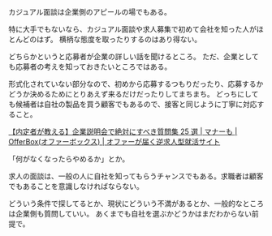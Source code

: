 カジュアル面談は企業側のアピールの場でもある。

特に大手でもないなら、カジュアル面談や求人募集で初めて会社を知った人がほとんどのはず。
横柄な態度を取ったりするのはあり得ない。

どちらかというと応募者が企業の詳しい話を聞けるところ。
ただ、企業としても応募者の考えを知っておきたいところではある。

形式化されていない部分なので、初めから応募するつもりだったり、応募するかどうか決めるためにとりあえず来るだけだったりしてまちまち。
どっちにしても候補者は自社の製品を買う顧客でもあるので、接客と同じように丁寧に対応すること。

[【内定者が教える】企業説明会で絶対にすべき質問集 25 選 | マナーも | OfferBox(オファーボックス) | オファーが届く逆求人型就活サイト](https://offerbox.jp/columns/24717.html)

「何がなくなったらやめるか」とか。

求人の面談は、一般の人に自社を知ってもらうチャンスでもある。求職者は顧客でもあることを意識しなければならない。

どういう条件で探してるとか、現状にどういう不満があるとか、一般的なところは企業側も質問していい。
あくまでも自社を選ぶかどうかはまだわからない前提で。
